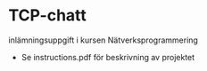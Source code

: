 # TCP-chatt
inlämningsuppgift i kursen Nätverksprogrammering
* Se instructions.pdf för beskrivning av projektet
